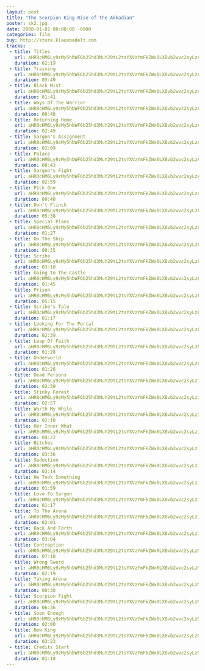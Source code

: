 ```yaml
---
layout: post
title: "The Scorpion King Rise of the Akkadian"
poster: sk2.jpg
date: 2008-01-01 00:00:00 -0800
categories: film
buy: http://store.klausbadelt.com
tracks:
 - title: Titles
   url: aHR0cHM6Ly9zMy5hbWF6b25hd3MuY29tL2tsYXVzYmFkZWx0LXBvb2wvc2syLzAxIFRpdGxlcy5tcDM=
   duration: 02:19
 - title: Training
   url: aHR0cHM6Ly9zMy5hbWF6b25hd3MuY29tL2tsYXVzYmFkZWx0LXBvb2wvc2syLzAyIFRyYWluaW5nLm1wMw==
   duration: 03:49
 - title: Black Mist
   url: aHR0cHM6Ly9zMy5hbWF6b25hd3MuY29tL2tsYXVzYmFkZWx0LXBvb2wvc2syLzAzIEJsYWNrIE1pc3QubXAz
   duration: 01:41
 - title: Ways Of The Warrior
   url: aHR0cHM6Ly9zMy5hbWF6b25hd3MuY29tL2tsYXVzYmFkZWx0LXBvb2wvc2syLzA0IFdheXMgT2YgVGhlIFdhcnJpb3IubXAz
   duration: 00:48
 - title: Returning Home
   url: aHR0cHM6Ly9zMy5hbWF6b25hd3MuY29tL2tsYXVzYmFkZWx0LXBvb2wvc2syLzA1IFJldHVybmluZyBIb21lLm1wMw==
   duration: 02:49
 - title: Sargon's Assignment
   url: aHR0cHM6Ly9zMy5hbWF6b25hd3MuY29tL2tsYXVzYmFkZWx0LXBvb2wvc2syLzA2IFNhcmdvbidzIEFzc2lnbm1lbnQubXAz
   duration: 02:09
 - title: Palace
   url: aHR0cHM6Ly9zMy5hbWF6b25hd3MuY29tL2tsYXVzYmFkZWx0LXBvb2wvc2syLzA3IFBhbGFjZS5tcDM=
   duration: 00:43
 - title: Sargon's Fight
   url: aHR0cHM6Ly9zMy5hbWF6b25hd3MuY29tL2tsYXVzYmFkZWx0LXBvb2wvc2syLzA4IFNhcmdvbidzIEZpZ2h0Lm1wMw==
   duration: 02:59
 - title: Pick One
   url: aHR0cHM6Ly9zMy5hbWF6b25hd3MuY29tL2tsYXVzYmFkZWx0LXBvb2wvc2syLzA5IFBpY2sgT25lLm1wMw==
   duration: 00:40
 - title: Don't Flinch
   url: aHR0cHM6Ly9zMy5hbWF6b25hd3MuY29tL2tsYXVzYmFkZWx0LXBvb2wvc2syLzEwIERvbid0IEZsaW5jaC5tcDM=
   duration: 05:38
 - title: Special Plans
   url: aHR0cHM6Ly9zMy5hbWF6b25hd3MuY29tL2tsYXVzYmFkZWx0LXBvb2wvc2syLzExIFNwZWNpYWwgUGxhbnMubXAz
   duration: 01:27
 - title: On The Ship
   url: aHR0cHM6Ly9zMy5hbWF6b25hd3MuY29tL2tsYXVzYmFkZWx0LXBvb2wvc2syLzEyIE9uIFRoZSBTaGlwLm1wMw==
   duration: 00:35
 - title: Scribe
   url: aHR0cHM6Ly9zMy5hbWF6b25hd3MuY29tL2tsYXVzYmFkZWx0LXBvb2wvc2syLzEzIFNjcmliZS5tcDM=
   duration: 03:10
 - title: Going To The Castle
   url: aHR0cHM6Ly9zMy5hbWF6b25hd3MuY29tL2tsYXVzYmFkZWx0LXBvb2wvc2syLzE0IEdvaW5nIFRvIFRoZSBDYXN0bGUubXAz
   duration: 01:45
 - title: Prison
   url: aHR0cHM6Ly9zMy5hbWF6b25hd3MuY29tL2tsYXVzYmFkZWx0LXBvb2wvc2syLzE1IFByaXNvbi5tcDM=
   duration: 05:15
 - title: Scribe's Tale
   url: aHR0cHM6Ly9zMy5hbWF6b25hd3MuY29tL2tsYXVzYmFkZWx0LXBvb2wvc2syLzE2IFNjcmliZSdzIFRhbGUubXAz
   duration: 01:17
 - title: Looking For The Portal
   url: aHR0cHM6Ly9zMy5hbWF6b25hd3MuY29tL2tsYXVzYmFkZWx0LXBvb2wvc2syLzE3IExvb2tpbmcgRm9yIFRoZSBQb3J0YWwubXAz
   duration: 02:39
 - title: Leap Of Faith
   url: aHR0cHM6Ly9zMy5hbWF6b25hd3MuY29tL2tsYXVzYmFkZWx0LXBvb2wvc2syLzE4IExlYXAgT2YgRmFpdGgubXAz
   duration: 01:28
 - title: Underworld
   url: aHR0cHM6Ly9zMy5hbWF6b25hd3MuY29tL2tsYXVzYmFkZWx0LXBvb2wvc2syLzE5IFVuZGVyd29ybGQubXAz
   duration: 01:26
 - title: Dead Persons
   url: aHR0cHM6Ly9zMy5hbWF6b25hd3MuY29tL2tsYXVzYmFkZWx0LXBvb2wvc2syLzIwIERlYWQgUGVyc29ucy5tcDM=
   duration: 02:30
 - title: Stinky Forest
   url: aHR0cHM6Ly9zMy5hbWF6b25hd3MuY29tL2tsYXVzYmFkZWx0LXBvb2wvc2syLzIxIFN0aW5reSBGb3Jlc3QubXAz
   duration: 02:57
 - title: Worth My While
   url: aHR0cHM6Ly9zMy5hbWF6b25hd3MuY29tL2tsYXVzYmFkZWx0LXBvb2wvc2syLzIyIFdvcnRoIE15IFdoaWxlLm1wMw==
   duration: 02:10
 - title: Her Inner What
   url: aHR0cHM6Ly9zMy5hbWF6b25hd3MuY29tL2tsYXVzYmFkZWx0LXBvb2wvc2syLzIzIEhlciBJbm5lciBXaGF0Lm1wMw==
   duration: 04:22
 - title: Bitches
   url: aHR0cHM6Ly9zMy5hbWF6b25hd3MuY29tL2tsYXVzYmFkZWx0LXBvb2wvc2syLzI0IEJpdGNoZXMubXAz
   duration: 03:36
 - title: Seduction
   url: aHR0cHM6Ly9zMy5hbWF6b25hd3MuY29tL2tsYXVzYmFkZWx0LXBvb2wvc2syLzI1IFNlZHVjdGlvbi5tcDM=
   duration: 03:14
 - title: He Took Something
   url: aHR0cHM6Ly9zMy5hbWF6b25hd3MuY29tL2tsYXVzYmFkZWx0LXBvb2wvc2syLzI2IEhlIFRvb2sgU29tZXRoaW5nLm1wMw==
   duration: 01:59
 - title: Love To Sargon
   url: aHR0cHM6Ly9zMy5hbWF6b25hd3MuY29tL2tsYXVzYmFkZWx0LXBvb2wvc2syLzI3IExvdmUgVG8gU2FyZ29uLm1wMw==
   duration: 01:17
 - title: To The Arena
   url: aHR0cHM6Ly9zMy5hbWF6b25hd3MuY29tL2tsYXVzYmFkZWx0LXBvb2wvc2syLzI4IFRvIFRoZSBBcmVuYS5tcDM=
   duration: 02:01
 - title: Back And Forth
   url: aHR0cHM6Ly9zMy5hbWF6b25hd3MuY29tL2tsYXVzYmFkZWx0LXBvb2wvc2syLzI5IEJhY2sgQW5kIEZvcnRoLm1wMw==
   duration: 03:04
 - title: Contraption
   url: aHR0cHM6Ly9zMy5hbWF6b25hd3MuY29tL2tsYXVzYmFkZWx0LXBvb2wvc2syLzMwIENvbnRyYXB0aW9uLm1wMw==
   duration: 07:18
 - title: Wrong Sword
   url: aHR0cHM6Ly9zMy5hbWF6b25hd3MuY29tL2tsYXVzYmFkZWx0LXBvb2wvc2syLzMxIFdyb25nIFN3b3JkLm1wMw==
   duration: 02:19
 - title: Taking Arena
   url: aHR0cHM6Ly9zMy5hbWF6b25hd3MuY29tL2tsYXVzYmFkZWx0LXBvb2wvc2syLzMyIFRha2luZyBBcmVuYS5tcDM=
   duration: 00:38
 - title: Scorpion Fight
   url: aHR0cHM6Ly9zMy5hbWF6b25hd3MuY29tL2tsYXVzYmFkZWx0LXBvb2wvc2syLzMzIFNjb3JwaW9uIEZpZ2h0Lm1wMw==
   duration: 06:36
 - title: Soon Enough
   url: aHR0cHM6Ly9zMy5hbWF6b25hd3MuY29tL2tsYXVzYmFkZWx0LXBvb2wvc2syLzM0IFNvb24gRW5vdWdoLm1wMw==
   duration: 02:00
 - title: New King
   url: aHR0cHM6Ly9zMy5hbWF6b25hd3MuY29tL2tsYXVzYmFkZWx0LXBvb2wvc2syLzM1IE5ldyBLaW5nLm1wMw==
   duration: 03:23
 - title: Credits Start
   url: aHR0cHM6Ly9zMy5hbWF6b25hd3MuY29tL2tsYXVzYmFkZWx0LXBvb2wvc2syLzM2IENyZWRpdHMgU3RhcnQubXAz
   duration: 01:18
---
```

